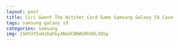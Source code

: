 ```yaml
---
layout: post
title: Ciri Gwent The Witcher Card Game Samsung Galaxy S9 Case
tags: samsung galaxy s9
categories: samsung
img: 1SHtUY5uHzbqhky4NoUCBNASRhV6LVQSp
---
```

